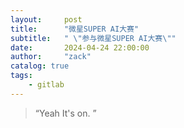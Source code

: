 ```yaml
---
layout:     post
title:      "微星SUPER AI大赛"
subtitle:   " \"参与微星SUPER AI大赛\""
date:       2024-04-24 22:00:00
author:     "zack"
catalog: true
tags:
    - gitlab
---
```


> “Yeah It's on. ”
